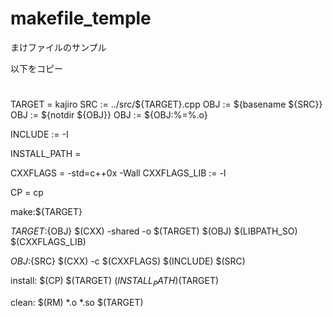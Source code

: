 makefile_temple
===============

まけファイルのサンプル

以下をコピー

#
# 
#
TARGET  	= kajiro
SRC			:= ../src/${TARGET}.cpp
OBJ			:= ${basename ${SRC}}
OBJ			:= ${notdir ${OBJ}}
OBJ			:= ${OBJ:%=%.o}

INCLUDE		:= -I

INSTALL_PATH	= 

CXXFLAGS		= -std=c++0x -Wall
CXXFLAGS_LIB	:= -l

CP				= cp

make:${TARGET}

${TARGET}:${OBJ}
	$(CXX) -shared -o $(TARGET) $(OBJ) $(LIBPATH_SO) $(CXXFLAGS_LIB)

${OBJ}:${SRC}
	$(CXX) -c $(CXXFLAGS) $(INCLUDE) $(SRC)

install:
	$(CP) $(TARGET) $(INSTALL_PATH)$(TARGET)

clean:
	$(RM) *.o *.so $(TARGET)
